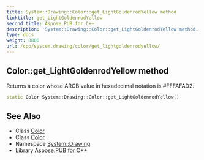 ```yaml
---
title: System::Drawing::Color::get_LightGoldenrodYellow method
linktitle: get_LightGoldenrodYellow
second_title: Aspose.PUB for C++
description: 'System::Drawing::Color::get_LightGoldenrodYellow method. Returns a color whose ARGB value in hexadecimal notation is #FFFAFAD2 in C++.'
type: docs
weight: 8800
url: /cpp/system.drawing/color/get_lightgoldenrodyellow/
---
```

## Color::get_LightGoldenrodYellow method


Returns a color whose ARGB value in hexadecimal notation is #FFFAFAD2.

```cpp
static Color System::Drawing::Color::get_LightGoldenrodYellow()
```

## See Also

* Class [Color](../)
* Class [Color](../)
* Namespace [System::Drawing](../../)
* Library [Aspose.PUB for C++](../../../)
